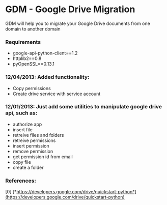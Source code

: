 GDM - Google Drive Migration
============================

GDM will help you to migrate your Google Drive documents from one domain to another domain


### Requirements

+ google-api-python-client==1.2
+ httplib2==0.8
+ pyOpenSSL==0.13.1


### 12/04/2013: Added functionality:

+ Copy permissions
+ Create drive service with service account


### 12/01/2013: Just add some utilities to manipulate google drive api, such as:

+ authorize app
+ insert file
+ retreive files and folders
+ retreive permissions
+ insert permission
+ remove permission
+ get permission id from email
+ copy file
+ create a folder


### References:

[0] [*https://developers.google.com/drive/quickstart-python*](https://developers.google.com/drive/quickstart-python)

